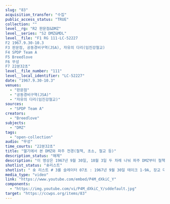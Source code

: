 ```yaml
---
slug: "83"
acquisition_transfer: "수집"
public_access_status: "TRUE"
collection: ""
level__rg: "R2 판문점&DMZ"
level__series: "S2 DMZ&MDL"
level__file: "F1 RG 111-LC-52227
F2 1967.9.30-10.3
F3 판문점, 공동경비구역(JSA), 자유의 다리(임진강철교)
F4 SPDP Team A
F5 Breedlove
F6 무성 
F7 22분32초"
level__file_number: "111"
level__local_identifier: "LC-52227"
date: "1967.9.30-10.3"
venues: 
  - "판문점"
  - "공동경비구역(JSA)"
  - "자유의 다리(임진강철교)"
sources: 
  - "SPDP Team A"
creators: 
  - "Breedlove"
subjects: 
  - "DMZ"
tags: 
  - "open-collection"
audio: "무성"
time_courts: "22분32초"
title: "헬기에서 본 DMZ와 파주 전경(철책, 초소, 철교 등)"
description_status: "해제"
description: "이 영상은 1967년 9월 30일, 10월 3일 두 차례 나눠 파주 DMZ부터 철책 공사, 임진강 철교에 이르는 다양한 장면으로 구성되어 있다. 특히 비무장지대가 철책으로 바뀌는 과정을 보여주고 있다. 그 외에도 판문점 및 공동경비구역(JSA), 전진초소 등을 공중 촬영한 장면이 포함되어 있다. 영상은 일반에 공개되는 것은 처음이다. 이 영상을 촬영한 부대는 미 육군성 특별사진과(department of the army special photographic office, SPDP)이며 같은 4과의 웨이드(Wade)가 담당했다. 이 사진과는 1962년에 미국 본토, 파나마, 태평양 등 3개 구역으로 나눠 조직되었고 국방부, 합동참모부, 미 의회 등에 영상을 제공하기도 했다. 특히 이 부대는 대통령 존 케네디(JFK)의 명령에 따라 무한한 권한을 지녔고 베트남 전쟁을 계기로 확장되었다. "
shotlist_status: "숏리스트"
shotlist: " 숏 리스트 # 3롤 슬레이터 07초 : 1967년 9월 30일 테이크 1-9A, 장교 대위 페미미(P. Pemmy) 군사분계선 표지판과 지도 옆에서 설명하고 있는 장교. 이 장교는 중령 클로닝(Cloninger)이며 파주 DMZ 일대를 설명하고 있다. 하지만 유성인데 음성이 소실되었다. # 4롤 슬레이터 11분08초 : DMZ 전경이 보인다. 차량이 질주하고 있다. (12분24초) DMZ에서 Y형 철 책 작업이 진행되고 있다. 초소와 그 언덕 아래 미군들이 공사를 감독하고 있다. # 9롤 슬레이터 13분16초 : 1967년 10월 3일 헬기가 DMZ 일대 광경을 보여주고 있다. (13분40초) 오하이오(Ohio) 고지, 메이즈(Mazie) 전진초소를 비추고 있다. 그 아래 기지들이 보인다. (14분12초) 파주 벌판과 멀리서 자유의 다리(임진강 철교)가 보인다. # 15분 : 장면이 바뀌어서, 판문점과 공동경비구역 전경이 보인다. (15분52초) 비무장지대의 철책이 설 치된 모습이다. 모두 Y자형 철책이다. 산의 능선을 따라서 철책이 설치되었다. (16분56초) 216고지에 설치된 철책 모습이다. # 20분20초 ; 장면이 바뀌어서, 임진강이 보인다. 임진강 철교와 파괴된 철교 교각이 보인다."
media_type: "video"
link: "https://www.youtube.com/embed/P4M_dXkiC_Y"
components: 
  - "https://img.youtube.com/vi/P4M_dXkiC_Y/sddefault.jpg"
target: "https://ccwps.org/items/83"
---
```

